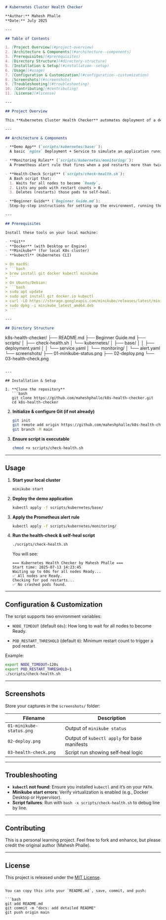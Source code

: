 ````markdown
# Kubernetes Cluster Health Checker

**Author:** Mahesh Phalle  
**Date:** July 2025  

---

## Table of Contents

1. [Project Overview](#project-overview)  
2. [Architecture & Components](#architecture--components)  
3. [Prerequisites](#prerequisites)  
4. [Directory Structure](#directory-structure)  
5. [Installation & Setup](#installation--setup)  
6. [Usage](#usage)  
7. [Configuration & Customization](#configuration--customization)  
8. [Screenshots](#screenshots)  
9. [Troubleshooting](#troubleshooting)  
10. [Contributing](#contributing)  
11. [License](#license)  

---

## Project Overview

This **Kubernetes Cluster Health Checker** automates deployment of a demo application, monitors node and pod health, and self‑heals by restarting any pods that enter a crash loop. It’s designed to be simple enough for Kubernetes newcomers, yet flexible via environment variables.

---

## Architecture & Components

- **Demo App** (`scripts/kubernetes/base/`):  
  A basic `nginx` Deployment + Service to simulate an application running in your cluster.  

- **Monitoring Rules** (`scripts/kubernetes/monitoring/`):  
  A Prometheus alert rule that fires when a pod restarts more than twice in 5 minutes.

- **Health‑Check Script** (`scripts/check-health.sh`):  
  A Bash script that:
  1. Waits for all nodes to become `Ready`.  
  2. Lists any pods with restart counts > 0.  
  3. Deletes (restarts) those pods to self‑heal.

- **Beginner Guide** (`Beginner Guide.md`):  
  Step‑by‑step instructions for setting up the environment, running the health checker, and capturing screenshots.

---

## Prerequisites

Install these tools on your local machine:

- **Git**  
- **Docker** (with Desktop or Engine)  
- **Minikube** (for local K8s cluster)  
- **kubectl** (Kubernetes CLI)  

> On macOS:  
> ```bash
> brew install git docker kubectl minikube
> ```  
> On Ubuntu/Debian:  
> ```bash
> sudo apt update
> sudo apt install git docker.io kubectl
> curl -LO https://storage.googleapis.com/minikube/releases/latest/minikube_latest_amd64.deb
> sudo dpkg -i minikube_latest_amd64.deb
> ```

---

## Directory Structure

````

k8s-health-checker/
├── README.md
├── Beginner Guide.md
├── scripts/
│   ├── check-health.sh
│   └── kubernetes/
│       ├── base/
│       │   ├── deployment.yaml
│       │   └── service.yaml
│       └── monitoring/
│           └── alert.yaml
└── screenshots/
├── 01-minikube-status.png
├── 02-deploy.png
└── 03-health-check.png

````

---

## Installation & Setup

1. **Clone the repository**  
   ```bash
   git clone https://github.com/maheshphalle/k8s-health-checker.git
   cd k8s-health-checker
````

2. **Initialize & configure Git (if not already)**

   ```bash
   git init
   git remote add origin https://github.com/maheshphalle/k8s-health-checker.git
   git branch -M main
   ```

3. **Ensure script is executable**

   ```bash
   chmod +x scripts/check-health.sh
   ```

---

## Usage

1. **Start your local cluster**

   ```bash
   minikube start
   ```

2. **Deploy the demo application**

   ```bash
   kubectl apply -f scripts/kubernetes/base/
   ```

3. **Apply the Prometheus alert rule**

   ```bash
   kubectl apply -f scripts/kubernetes/monitoring/
   ```

4. **Run the health‑check & self‑heal script**

   ```bash
   ./scripts/check-health.sh
   ```

   You will see:

   ```
   === Kubernetes Health Checker by Mahesh Phalle ===
   Start time: 2025-07-13 14:23:45
   Waiting up to 60s for all nodes Ready...
   ✅ All nodes are Ready.
   Checking for pod restarts...
   ✅ No crashed pods found.
   ```

---

## Configuration & Customization

The script supports two environment variables:

* `NODE_TIMEOUT` (default `60s`):
  How long to wait for all nodes to become Ready.

* `POD_RESTART_THRESHOLD` (default `0`):
  Minimum restart count to trigger a pod restart.

Example:

```bash
export NODE_TIMEOUT=120s
export POD_RESTART_THRESHOLD=1
./scripts/check-health.sh
```

---

## Screenshots

Store your captures in the `screenshots/` folder:

| Filename                 | Description                                  |
| ------------------------ | -------------------------------------------- |
| `01-minikube-status.png` | Output of `minikube status`                  |
| `02-deploy.png`          | Output of `kubectl apply` for base manifests |
| `03-health-check.png`    | Script run showing self‑heal logic           |

---

## Troubleshooting

* **`kubectl` not found**: Ensure you installed `kubectl` and it’s on your `PATH`.
* **Minikube start errors**: Verify virtualization is enabled (e.g., Docker Desktop or Hypervisor).
* **Script failures**: Run with `bash -x scripts/check-health.sh` to debug line by line.

---

## Contributing

This is a personal learning project. Feel free to fork and enhance, but please credit the original author (Mahesh Phalle).

---

## License

This project is released under the [MIT License](https://opensource.org/licenses/MIT).

````

You can copy this into your `README.md`, save, commit, and push:

```bash
git add README.md
git commit -m "docs: add detailed README"
git push origin main
````
